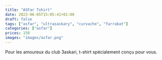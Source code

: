 ```yaml
---
title: "ASFar Tshirt"
date: 2023-06-05T15:05:41+01:00
draft: false
tags: ["asfar", "ultrasaskary", "curvache", "farrabat"]
categories: ["asfar"]
prices: 150
images: "images/asfar.png"
---
```


Pour les amoureux du club 3askari, t-shirt spécialement conçu pour vous.
